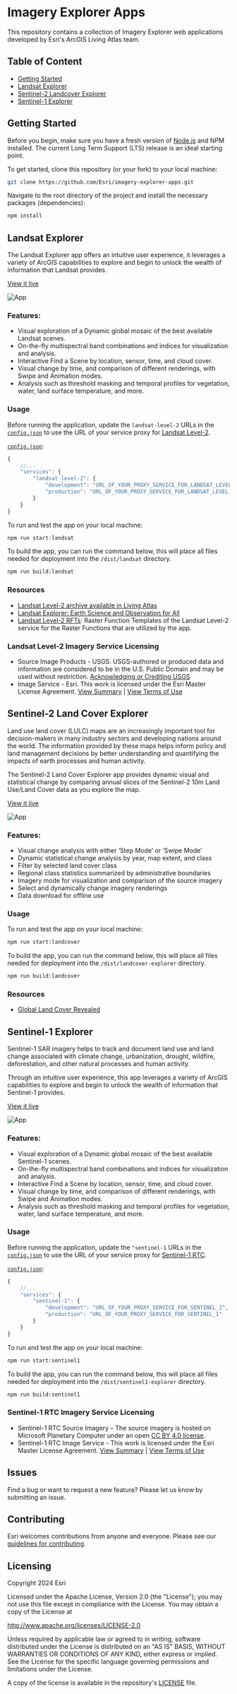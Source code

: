 # Imagery Explorer Apps
This repository contains a collection of Imagery Explorer web applications developed by Esri's ArcGIS Living Atlas team.

## Table of Content
- [Getting Started](#getting-started)
- [Landsat Explorer](#landsat-explorer)
- [Sentinel-2 Landcover Explorer](#sentinel-2-land-cover-explorer)
- [Sentinel-1 Explorer](#sentinel-1-explorer)

## Getting Started
Before you begin, make sure you have a fresh version of [Node.js](https://nodejs.org/en/) and NPM installed. The current Long Term Support (LTS) release is an ideal starting point.

To get started, clone this repository (or your fork) to your local machine:
```sh
git clone https://github.com/Esri/imagery-explorer-apps.git
```

Navigate to the root directory of the project and install the necessary packages (dependencies):
```sh
npm install
```

## Landsat Explorer

The Landsat Explorer app offers an intuitive user experience, it leverages a variety of ArcGIS capabilities to explore and begin to unlock the wealth of information that Landsat provides. 

[View it live](https://livingatlas.arcgis.com/landsatexplorer/)

![App](./public/thumbnails/landsat.jpg)

### Features:
- Visual exploration of a Dynamic global mosaic of the best available Landsat scenes.
- On-the-fly multispectral band combinations and indices for visualization and analysis.
- Interactive Find a Scene by location, sensor, time, and cloud cover.
- Visual change by time, and comparison of different renderings, with Swipe and Animation modes.
- Analysis such as threshold masking and temporal profiles for vegetation, water, land surface temperature, and more.

### Usage
Before running the application, update the `landsat-level-2` URLs in the [`config.json`](./src/config.json) to use the URL of your service proxy for [Landsat Level-2](https://landsat.imagery1.arcgis.com/arcgis/rest/services/LandsatC2L2/ImageServer). 

[`config.json`](./src/config.json):
```js
{
    //...
    "services": {
        "landsat-level-2": {
            "development": "URL_OF_YOUR_PROXY_SERVICE_FOR_LANDSAT_LEVEL_2",
            "production": "URL_OF_YOUR_PROXY_SERVICE_FOR_LANDSAT_LEVEL_2"
        }
    }
}
```

To run and test the app on your local machine:
```sh
npm run start:landsat
```

To build the app, you can run the command below, this will place all files needed for deployment into the `/dist/landsat` directory.
```sh
npm run build:landsat
```

### Resources
- [Landsat Level-2 archive available in Living Atlas](https://www.esri.com/arcgis-blog/products/arcgis-living-atlas/imagery/landsat-level-2-science-products-and-landsat-explorer/)
- [Landsat Explorer: Earth Science and Observation for All](https://www.esri.com/arcgis-blog/products/arcgis-living-atlas/imagery/landsat-explorer-earth-science-and-observation-for-all/)
- [Landsat Level-2 RFTs](./assets/LandsatC2L2FunctionTemplates/): Raster Function Templates of the Landsat Level-2 service for the Raster Functions that are utilized by the app.

### Landsat Level-2 Imagery Service Licensing
- Source Image Products - USGS. USGS-authored or produced data and information are considered to be in the U.S. Public Domain and may be used without restriction. [Acknowledging or Crediting USGS](https://www.usgs.gov/information-policies-and-instructions/acknowledging-or-crediting-usgs)
- Image Service - Esri. This work is licensed under the Esri Master License Agreement. [View Summary](https://downloads2.esri.com/arcgisonline/docs/tou_summary.pdf) | [View Terms of Use](https://www.esri.com/en-us/legal/terms/full-master-agreement)

## Sentinel-2 Land Cover Explorer

Land use land cover (LULC) maps are an increasingly important tool for decision-makers in many industry sectors and developing nations around the world. The information provided by these maps helps inform policy and land management decisions by better understanding and quantifying the impacts of earth processes and human activity.

The Sentinel-2 Land Cover Explorer app provides dynamic visual and statistical change by comparing annual slices of the Sentinel-2 10m Land Use/Land Cover data as you explore the map.

[View it live](https://livingatlas.arcgis.com/landcoverexplorer/)

![App](./public/thumbnails/landcover-explorer.jpg)

### Features:
- Visual change analysis with either ‘Step Mode’ or ‘Swipe Mode’
- Dynamic statistical change analysis by year, map extent, and class
- Filter by selected land cover class
- Regional class statistics summarized by administrative boundaries
- Imagery mode for visualization and comparison of the source imagery
- Select and dynamically change imagery renderings
- Data download for offline use

### Usage
To run and test the app on your local machine:
```sh
npm run start:landcover
```

To build the app, you can run the command below, this will place all files needed for deployment into the `/dist/landcover-explorer` directory.
```sh
npm run build:landcover
```

### Resources
- [Global Land Cover Revealed](https://www.esri.com/arcgis-blog/products/arcgis-living-atlas/imagery/global-land-cover-revealed/)

## Sentinel-1 Explorer

Sentinel-1 SAR imagery helps to track and document land use and land change associated with climate change, urbanization, drought, wildfire, deforestation, and other natural processes and human activity.

Through an intuitive user experience, this app leverages a variety of ArcGIS capabilities to explore and begin to unlock the wealth of information that Sentinel-1 provides.

[View it live](https://livingatlas.arcgis.com/sentinel1explorer/)

![App](./public/thumbnails/sentinel1-explorer.jpg)

### Features:
- Visual exploration of a Dynamic global mosaic of the best available Sentinel-1 scenes.
- On-the-fly multispectral band combinations and indices for visualization and analysis.
- Interactive Find a Scene by location, sensor, time, and cloud cover.
- Visual change by time, and comparison of different renderings, with Swipe and Animation modes.
- Analysis such as threshold masking and temporal profiles for vegetation, water, land surface temperature, and more.

### Usage
Before running the application, update the `"sentinel-1` URLs in the [`config.json`](./src/config.json) to use the URL of your service proxy for [Sentinel-1 RTC](https://sentinel1.imagery1.arcgis.com/arcgis/rest/services/Sentinel1RTC/ImageServer). 

[`config.json`](./src/config.json):
```js
{
    //...
    "services": {
        "sentinel-1": {
            "development": "URL_OF_YOUR_PROXY_SERVICE_FOR_SENTINEL_1",
            "production": "URL_OF_YOUR_PROXY_SERVICE_FOR_SENTINEL_1"
        }
    }
}
```

To run and test the app on your local machine:
```sh
npm run start:sentinel1
```

To build the app, you can run the command below, this will place all files needed for deployment into the `/dist/sentinel1-explorer` directory.
```sh
npm run build:sentinel1
```

### Sentinel-1 RTC Imagery Service Licensing
- Sentinel-1 RTC Source Imagery – The source imagery is hosted on Microsoft Planetary Computer under an open [CC BY 4.0 license](https://creativecommons.org/licenses/by/4.0/).
- Sentinel-1 RTC Image Service - This work is licensed under the Esri Master License Agreement. [View Summary](https://downloads2.esri.com/arcgisonline/docs/tou_summary.pdf) | [View Terms of Use](https://www.esri.com/en-us/legal/terms/full-master-agreement)


## Issues
Find a bug or want to request a new feature?  Please let us know by submitting an issue.

## Contributing

Esri welcomes contributions from anyone and everyone. Please see our [guidelines for contributing](https://github.com/esri/contributing).

## Licensing

Copyright 2024 Esri

Licensed under the Apache License, Version 2.0 (the "License");
you may not use this file except in compliance with the License.
You may obtain a copy of the License at

   http://www.apache.org/licenses/LICENSE-2.0

Unless required by applicable law or agreed to in writing, software
distributed under the License is distributed on an "AS IS" BASIS,
WITHOUT WARRANTIES OR CONDITIONS OF ANY KIND, either express or implied.
See the License for the specific language governing permissions and
limitations under the License.

A copy of the license is available in the repository's [LICENSE](./LICENSE) file.

